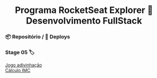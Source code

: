 <h1 align="center"> Programa RocketSeat Explorer 🚀 Desenvolvimento FullStack </h1>


###



### 📦 Repositório / 🚀 Deploys




### <a align="center"> Stage 05 🏷 </a>&nbsp;

<a href="https://jogo-adivinhacao-rouge.vercel.app/"  target="_blank">Jogo adivinhação </a>
<br />
<a href="https://calculo-imc-gules.vercel.app/"  target="_blank">Cálculo IMC </a>

</div>

<br clear="left"/>


